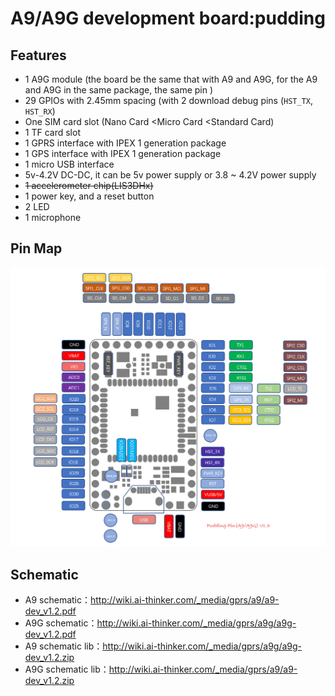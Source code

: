 A9/A9G development board:pudding
====


## Features

  * 1 A9G module (the board be the same that with A9 and A9G, for the A9 and A9G in the same package, the same pin )
  * 29 GPIOs with 2.45mm spacing (with 2 download debug pins (`HST_TX`,` HST_RX`)
  * One SIM card slot (Nano Card <Micro Card <Standard Card)
  * 1 TF card slot
  * 1 GPRS interface with IPEX 1 generation package
  * 1 GPS interface with IPEX 1 generation package
  * 1 micro USB interface
  * 5v-4.2V DC-DC, it can be 5v power supply or 3.8 ~ 4.2V power supply
  * ~~1 accelerometer chip(LIS3DHx)~~
  * 1 power key, and a reset button
  * 2 LED
  * 1 microphone

## Pin Map

![](../assets/pudding_pin.png)

## Schematic

* A9 schematic：http://wiki.ai-thinker.com/_media/gprs/a9/a9-dev_v1.2.pdf
* A9G schematic：http://wiki.ai-thinker.com/_media/gprs/a9g/a9g-dev_v1.2.pdf
* A9 schematic lib：http://wiki.ai-thinker.com/_media/gprs/a9g/a9g-dev_v1.2.zip
* A9G schematic lib：http://wiki.ai-thinker.com/_media/gprs/a9/a9-dev_v1.2.zip


